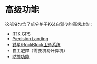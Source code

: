 # 高级功能

这部分包含了部分关于PX4自驾仪的高级功能：

* [RTK GPS](../advanced_features/rtk-gps.md)
* [Precision Landing](../advanced_features/precland.md)
* [铱星/RockBlock卫通系统](../advanced_features/satcom_roadblock.md)
* 自主避障（需要机载计算机）
* [防撞功能](../computer_vision/collision_prevention.md)